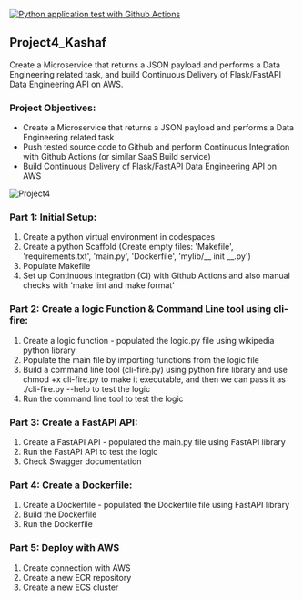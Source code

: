 [![Python application test with Github Actions](https://github.com/nogibjj/Project4_Kashaf/actions/workflows/main.yml/badge.svg)](https://github.com/nogibjj/Project4_Kashaf/actions/workflows/main.yml)

## Project4_Kashaf

Create a Microservice that returns a JSON payload and performs a Data Engineering related task, and build Continuous Delivery of Flask/FastAPI Data Engineering API on AWS.

### Project Objectives:

* Create a Microservice that returns a JSON payload and performs a Data Engineering related task
* Push tested source code to Github and perform Continuous Integration with Github Actions (or similar SaaS Build service)
* Build Continuous Delivery of Flask/FastAPI Data Engineering API on AWS

![Project4](https://user-images.githubusercontent.com/111402572/204116175-957d63a4-beeb-4f82-8c1a-03f532bd461b.png)

### Part 1: Initial Setup:

1. Create a python virtual environment in codespaces
2. Create a python Scaffold (Create empty files: 'Makefile', 'requirements.txt', 'main.py', 'Dockerfile', 'mylib/__ init __.py')
3. Populate Makefile
4. Set up Continuous Integration (CI) with Github Actions and also manual checks with 'make lint and make format'

### Part 2: Create a logic Function & Command Line tool using cli-fire:

1. Create a logic function - populated the logic.py file using wikipedia python library
2. Populate the main file by importing functions from the logic file
3. Build a command line tool (cli-fire.py) using python fire library and use chmod +x cli-fire.py to make it executable, and then we can pass it as ./cli-fire.py --help to test the logic
4. Run the command line tool to test the logic

### Part 3: Create a FastAPI API:
1. Create a FastAPI API - populated the main.py file using FastAPI library
2. Run the FastAPI API to test the logic
3. Check Swagger documentation

### Part 4: Create a Dockerfile:
1. Create a Dockerfile - populated the Dockerfile file using FastAPI library
2. Build the Dockerfile
3. Run the Dockerfile

### Part 5: Deploy with AWS 
1. Create connection with AWS
2. Create a new ECR repository
3. Create a new ECS cluster



